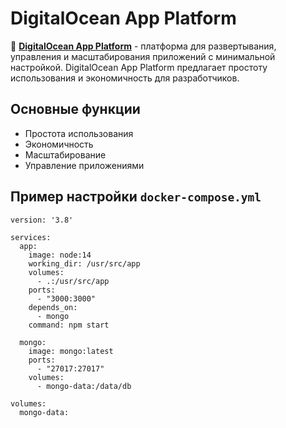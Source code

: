 # DigitalOcean App Platform

🌊 **[DigitalOcean App Platform](https://www.digitalocean.com/products/app-platform/)** - платформа для развертывания, управления и масштабирования приложений с минимальной настройкой. DigitalOcean App Platform предлагает простоту использования и экономичность для разработчиков.

## Основные функции

- Простота использования
- Экономичность
- Масштабирование
- Управление приложениями

## Пример настройки `docker-compose.yml`

```plaintext
version: '3.8'

services:
  app:
    image: node:14
    working_dir: /usr/src/app
    volumes:
      - .:/usr/src/app
    ports:
      - "3000:3000"
    depends_on:
      - mongo
    command: npm start

  mongo:
    image: mongo:latest
    ports:
      - "27017:27017"
    volumes:
      - mongo-data:/data/db

volumes:
  mongo-data:
```